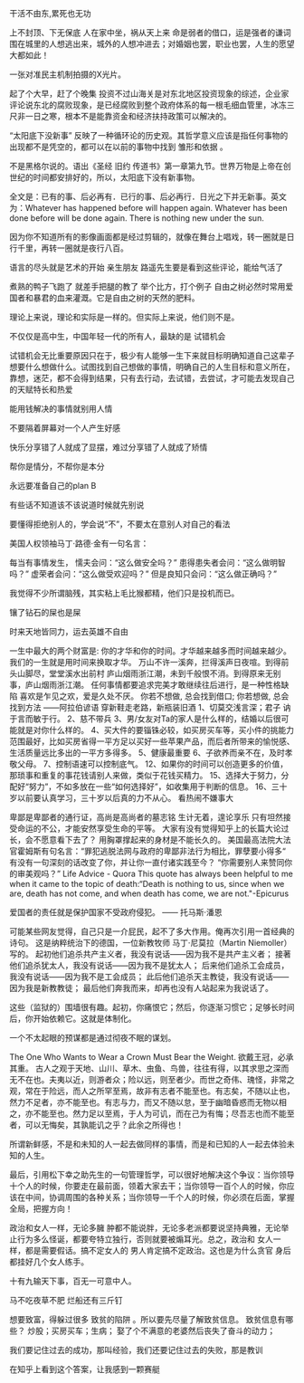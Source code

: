 干活不由东,累死也无功

上不封顶、下无保底
人在家中坐，祸从天上来
命是弱者的借口，运是强者的谦词
围在城里的人想逃出来，城外的人想冲进去；对婚姻也罢，职业也罢，人生的愿望大都如此！

一张对准民主机制拍摄的X光片。

起了个大早，赶了个晚集
投资不过山海关是对东北地区投资现象的综述，企业家评论说东北的腐败现象，是已经腐败到整个政府体系的每一根毛细血管里，冰冻三尺非一日之寒，根本不是能靠资金和经济扶持政策可以解决的。



“太阳底下没新事” 反映了一种循环论的历史观。其哲学意义应该是指任何事物的出现都不是凭空的，都可以在以前的事物中找到 雏形和依据 。

不是黑格尔说的。语出《圣经 旧约 传道书》第一章第九节。世界万物是上帝在创世纪的时间都安排好的，所以，太阳底下没有新事物。

全文是：已有的事、后必再有．已行的事、后必再行．日光之下并无新事。英文为：Whatever has happened before will happen again. Whatever has been done before will be done again. There is nothing new under the sun.



因为你不知道所有的影像画面都是经过剪辑的，就像在舞台上唱戏，转一圈就是日行千里，再转一圈就是夜行八百。

语言的尽头就是艺术的开始
亲生朋友
路遥先生要是看到这些评论，能给气活了

煮熟的鸭子飞跑了
就差手把腿的教了
举个比方，打个例子
自由之树必然时常用爱国者和暴君的血来灌溉。它是自由之树的天然的肥料。



理论上来说，理论和实际是一样的。但实际上来说，他们则不是。



不仅仅是高中生，中国年轻一代的所有人，最缺的是 试错机会

试错机会无比重要原因只在于，极少有人能够一生下来就目标明确知道自己这辈子想要什么想做什么。试图找到自己想做的事情，明确自己的人生目标和意义所在，靠想，迷茫，都不会得到结果，只有去行动，去试错，去尝试，才可能去发现自己的天赋特长和热爱


能用钱解决的事情就别用人情

不要隔着屏幕对一个人产生好感

快乐分享错了人就成了显摆，难过分享错了人就成了矫情

帮你是情分，不帮你是本分

永远要准备自己的plan B

有些话不知道该不该说道时候就先别说

要懂得拒绝别人的，学会说“不”，不要太在意别人对自己的看法



美国人权领袖马丁·路德·金有一句名言：

每当有事情发生，
懦夫会问：“这么做安全吗？”
患得患失者会问：“这么做明智吗？”
虚荣者会问：“这么做受欢迎吗？”
但是良知只会问：“这么做正确吗？”




我觉得不少所谓脑残，其实粘上毛比猴都精，他们只是投机而已。

镶了钻石的屎也是屎





时来天地皆同力，运去英雄不自由

一生中最大的两个财富是: 你的才华和你的时间。才华越来越多而时间越来越少。我们的一生就是用时间来换取才华。
万山不许一溪奔，拦得溪声日夜喧。到得前头山脚尽，堂堂溪水出前村
庐山烟雨浙江潮，未到千般恨不消。到得原来无别事，庐山烟雨浙江潮。
任何事情都要追求完美才敢继续往后进行，是一种性格缺陷
喜欢是乍见之欢，爱是久处不厌。
你若不想做, 总会找到借口; 你若想做, 总会找到方法 ——阿拉伯谚语
穿新鞋走老路，新瓶装旧酒
1、切莫交浅言深；君子 讷于言而敏于行。
2、慈不带兵
3、男/女友对Ta的家人是什么样的，结婚以后很可能就是对你什么样的。
4、买大件的要锱铢必较，如买房买车等，买小件的挑能力范围最好，比如买房省得一平方足以买好一些苹果产品，而后者所带来的愉悦感、生活质量远比多出的一平方多得多。
5、健康最重要
6、子欲养而亲不在，及时孝敬父母。
7、控制语速可以控制底气。
12、如果你的时间可以创造更多的价值，那琐事和重复的事花钱请别人来做，类似于花钱买精力。
15、选择大于努力，分配好“努力”，不如多放在一些“如何选择好”，如收集用于判断的信息。
16、三十岁以前要认真学习，三十岁以后真的力不从心。
看热闹不嫌事大


卑鄙是卑鄙者的通行证，高尚是高尚者的墓志铭
生计无着，遑论享乐
只有坦然接受命运的不公，才能安然享受生命的平等。
大家有没有觉得知乎上的长篇大论过长，会不愿意看下去了？ 
用胸罩撑起来的身材是不能长久的。
美国最高法院大法官霍姆斯有句名言：“罪犯逃脱法网与政府的卑鄙非法行为相比，罪孽要小得多“
有没有一句深刻的话改变了你，并让你一直付诸实践至今？ 
“你需要别人来赞同你的审美观吗？”
Life Advice - Quora
This quote has always been helpful to me when it came to the topic of death:“Death is nothing to us, since when we are, death has not come, and when death has come, we are not."-Epicurus

爱国者的责任就是保护国家不受政府侵犯。 —— 托马斯·潘恩


可能某些网友觉得，自己只是一介屁民，起不了多大作用。俺再次引用一首经典的诗句。
这是纳粹统治下的德国，一位新教牧师 马丁·尼莫拉（Martin Niemoller）写的。
起初他们追杀共产主义者，我没有说话——因为我不是共产主义者；
接著他们追杀犹太人，我没有说话——因为我不是犹太人；
后来他们追杀工会成员，我没有说话——因为我不是工会成员；
此后他们追杀天主教徒，我没有说话——因为我是新教教徒；
最后他们奔我而来，却再也没有人站起来为我说话了。


这些（监狱的）围墙很有趣。起初，你痛恨它；然后，你逐渐习惯它；足够长时间后，你开始依赖它。这就是体制化。


一个不太起眼的预谋都是通过彻夜不眠的谋划。




The One Who Wants to Wear a Crown Must Bear the Weight. 欲戴王冠，必承其重。
古人之观于天地、山川、草木、虫鱼、鸟兽，往往有得，以其求思之深而无不在也。夫夷以近，则游者众；险以远，则至者少。而世之奇伟、瑰怪，非常之观，常在于险远，而人之所罕至焉，故非有志者不能至也。有志矣，不随以止也，然力不足者，亦不能至也。有志与力，而又不随以怠，至于幽暗昏惑而无物以相之，亦不能至也。然力足以至焉，于人为可讥，而在己为有悔；尽吾志也而不能至者，可以无悔矣，其孰能讥之乎？此余之所得也！



所谓新鲜感，不是和未知的人一起去做同样的事情，而是和已知的人一起去体验未知的人生。



最后，引用松下幸之助先生的一句管理哲学，可以很好地解决这个争议：当你领导十个人的时候，你要走在最前面，领着大家去干；当你领导一百个人的时候，你应该在中间，协调周围的各种关系；当你领导一千个人的时候，你必须在后面，掌握全局，把握方向！

政治和女人一样，无论多臃 肿都不能说胖，无论多老派都要说坚持典雅，无论举止行为多么怪诞，都要夸特立独行，否则就要被煽耳光。总之，政治和 女人一样，都是需要假话。搞不定女人的 男人肯定搞不定政治。这也是为什么贪官 身后都挂好几个女人练手。


十有九输天下事，百无一可意中人。

马不吃夜草不肥
烂船还有三斤钉




想要致富，得躲过很多 致贫的陷阱 。所以要先尽量了解致贫信息。
致贫信息有哪些？
炒股；买房买车；生病；
娶了个不满意的老婆然后丧失了奋斗的动力；


我们要记住过去的成功，那叫经验，我们还要记住过去的失败，那是教训



在知乎上看到这个答案，让我感到一颗赛艇
